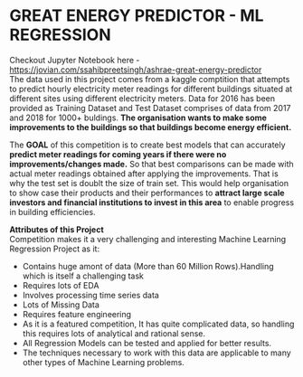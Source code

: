 
# GREAT ENERGY PREDICTOR - ML REGRESSION
Checkout Jupyter Notebook here - https://jovian.com/ssahibpreetsingh/ashrae-great-energy-predictor
<br>
The data used in this project comes from a kaggle comptition that attempts to predict hourly electricity meter readings for different buildings situated at different sites using different electricity meters.
Data for 2016 has been provided as Training Dataset and Test Dataset comprises of data from 2017 and 2018 for 1000+ buldings.
**The organisation wants to make some improvements to the buildings so that buildings become energy efficient.**

The **GOAL** of this competition is to create best models that can accurately **predict meter readings for coming years if there were no improvements/changes made.** So that best comparisons can be made with actual meter readings obtained after applying the improvements. That is why the test set is doublt the size of train set.
This would help organisation to show case their products and their performances to **attract large scale investors and financial institutions to invest in this area** to enable progress in building efficiencies.

**Attributes of this Project** <br>
Competition makes it a very challenging and interesting Machine Learning Regression Project as it:

- Contains huge amont of data (More than 60 Million Rows).Handling which is itself a challenging task
- Requires lots of EDA
- Involves processing time series data
- Lots of Missing Data
- Requires feature engineering
- As it is a featured competition, It has quite complicated data, so handling this requires lots of analytical and rational sense.
- All Regression Models can be tested and applied for better results.
- The techniques necessary to work with this data are applicable to many other types of Machine Learning problems.
